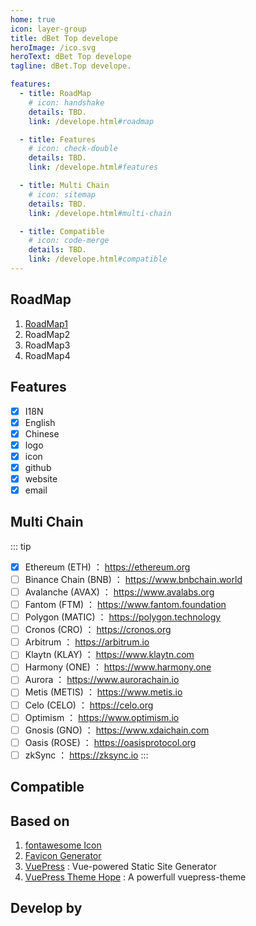 ```yaml
---
home: true
icon: layer-group
title: dBet Top develope
heroImage: /ico.svg
heroText: dBet Top develope
tagline: dBet.Top develope. 

features:
  - title: RoadMap
    # icon: handshake
    details: TBD.
    link: /develope.html#roadmap

  - title: Features
    # icon: check-double
    details: TBD.
    link: /develope.html#features  

  - title: Multi Chain
    # icon: sitemap
    details: TBD.
    link: /develope.html#multi-chain

  - title: Compatible
    # icon: code-merge
    details: TBD.
    link: /develope.html#compatible
--- 
```


## RoadMap
1. [RoadMap1](/info/roadmap/1)
1. RoadMap2
1. RoadMap3
1. RoadMap4

## Features
- [x] I18N
- [x] English
- [x] Chinese
- [x] logo
- [x] icon
- [x] github
- [x] website
- [x] email

## Multi Chain
::: tip
- [x] Ethereum (ETH) ： https://ethereum.org
- [ ] Binance Chain (BNB) ： https://www.bnbchain.world
- [ ] Avalanche (AVAX) ： https://www.avalabs.org
- [ ] Fantom (FTM) ： https://www.fantom.foundation
- [ ] Polygon (MATIC) ： https://polygon.technology
- [ ] Cronos (CRO) ： https://cronos.org
- [ ] Arbitrum ： https://arbitrum.io
- [ ] Klaytn (KLAY) ： https://www.klaytn.com
- [ ] Harmony (ONE) ： https://www.harmony.one
- [ ] Aurora ： https://www.aurorachain.io
- [ ] Metis (METIS) ： https://www.metis.io
- [ ] Celo (CELO) ： https://celo.org
- [ ] Optimism ： https://www.optimism.io
- [ ] Gnosis (GNO) ： https://www.xdaichain.com
- [ ] Oasis (ROSE) ： https://oasisprotocol.org
- [ ] zkSync ： https://zksync.io
:::

## Compatible

## Based on
1. [fontawesome Icon](https://fontawesome.com/)
2. [Favicon Generator](https://realfavicongenerator.net)
3. [VuePress](https://v2.vuepress.vuejs.org/) : Vue-powered Static Site Generator
2. [VuePress Theme Hope](https://vuepress-theme-hope.github.io/) : A powerfull vuepress-theme

## Develop by
 